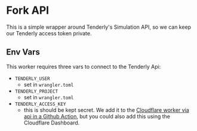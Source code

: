 # Fork API

This is a simple wrapper around Tenderly's Simulation API, so we can keep our Tenderly access token private.

## Env Vars

This worker requires three vars to connect to the Tenderly Api:

- `TENDERLY_USER`
  - set in `wrangler.toml`
- `TENDERLY_PROJECT`
  - set in `wrangler.toml`
- `TENDERLY_ACCESS_KEY`
  - this is should be kept secret. We add it to the [Cloudflare worker via api in a Github Action](https://github.com/gnosis/zodiac-pilot/blob/3bfd17dd05e97d18315c142afe9f24e5e46885e2/.github/workflows/api-release.yaml#L31), but you could also add this using the Cloudflare Dashboard.
